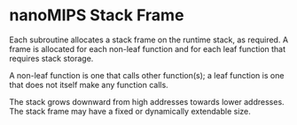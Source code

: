 # nanoMIPS Stack Frame

Each subroutine allocates a stack frame on the runtime stack, as required.
A frame is allocated for each non-leaf function and for each leaf function
that requires stack storage.

A non-leaf function is one that calls other function(s); a leaf function is
one that does not itself make any function calls.

The stack grows downward from high addresses towards lower addresses.
The stack frame may have a fixed or dynamically extendable size.

